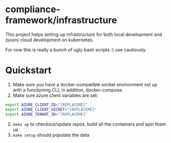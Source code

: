# compliance-framework/infrastructure

This project helps setting up infrastructure for both local development and (soon) cloud development on kubernetes.

For now this is really a bunch of ugly bash scripts :) use cautiously.

# Quickstart

1. Make sure you have a docker-compatible socket environment set up with a functioning CLI, in addition, docker-compose.
1. Make sure azure client variables are set:

```zsh
export AZURE_CLIENT_ID="[REPLACEME]"
export AZURE_CLIENT_SECRET="[REPLACEME]"
export AZURE_TENANT_ID="[REPLACEME]"
```

2. `make up` to checkout/update repos, build all the containers and spin them up
3. `make setup` should populate the data
